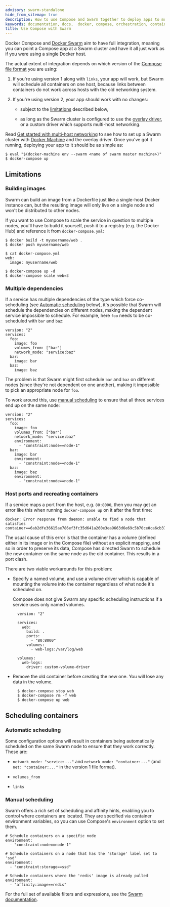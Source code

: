 ```yaml
---
advisory: swarm-standalone
hide_from_sitemap: true
description: How to use Compose and Swarm together to deploy apps to multi-host clusters
keywords: documentation, docs,  docker, compose, orchestration, containers, swarm
title: Use Compose with Swarm
---
```

Docker Compose and [Docker Swarm](/swarm/overview.md) aim to have full integration, meaning you can point a Compose app at a Swarm cluster and have it all just work as if you were using a single Docker host.

The actual extent of integration depends on which version of the [Compose file format](compose-file.md#versioning) you are using:

1. If you're using version 1 along with `links`, your app will work, but Swarm will schedule all containers on one host, because links between containers do not work across hosts with the old networking system.

2. If you're using version 2, your app should work with no changes:
    
    - subject to the [limitations](swarm.md#limitations) described below,
    
    - as long as the Swarm cluster is configured to use the [overlay driver](/engine/userguide/networking/#an-overlay-network-with-docker-engine-swarm-mode), or a custom driver which supports multi-host networking.

Read [Get started with multi-host networking](/engine/userguide/networking/get-started-overlay/) to see how to set up a Swarm cluster with [Docker Machine](/machine/overview.md) and the overlay driver. Once you've got it running, deploying your app to it should be as simple as:

    $ eval "$(docker-machine env --swarm <name of swarm master machine>)"
    $ docker-compose up
    

## Limitations

### Building images

Swarm can build an image from a Dockerfile just like a single-host Docker instance can, but the resulting image will only live on a single node and won't be distributed to other nodes.

If you want to use Compose to scale the service in question to multiple nodes, you'll have to build it yourself, push it to a registry (e.g. the Docker Hub) and reference it from `docker-compose.yml`:

    $ docker build -t myusername/web .
    $ docker push myusername/web
    
    $ cat docker-compose.yml
    web:
      image: myusername/web
    
    $ docker-compose up -d
    $ docker-compose scale web=3
    

### Multiple dependencies

If a service has multiple dependencies of the type which force co-scheduling (see [Automatic scheduling](swarm.md#automatic-scheduling) below), it's possible that Swarm will schedule the dependencies on different nodes, making the dependent service impossible to schedule. For example, here `foo` needs to be co-scheduled with `bar` and `baz`:

    version: "2"
    services:
      foo:
        image: foo
        volumes_from: ["bar"]
        network_mode: "service:baz"
      bar:
        image: bar
      baz:
        image: baz
    

The problem is that Swarm might first schedule `bar` and `baz` on different nodes (since they're not dependent on one another), making it impossible to pick an appropriate node for `foo`.

To work around this, use [manual scheduling](swarm.md#manual-scheduling) to ensure that all three services end up on the same node:

    version: "2"
    services:
      foo:
        image: foo
        volumes_from: ["bar"]
        network_mode: "service:baz"
        environment:
          - "constraint:node==node-1"
      bar:
        image: bar
        environment:
          - "constraint:node==node-1"
      baz:
        image: baz
        environment:
          - "constraint:node==node-1"
    

### Host ports and recreating containers

If a service maps a port from the host, e.g. `80:8000`, then you may get an error like this when running `docker-compose up` on it after the first time:

    docker: Error response from daemon: unable to find a node that satisfies
    container==6ab2dfe36615ae786ef3fc35d641a260e3ea9663d6e69c5b70ce0ca6cb373c02.
    

The usual cause of this error is that the container has a volume (defined either in its image or in the Compose file) without an explicit mapping, and so in order to preserve its data, Compose has directed Swarm to schedule the new container on the same node as the old container. This results in a port clash.

There are two viable workarounds for this problem:

- Specify a named volume, and use a volume driver which is capable of mounting the volume into the container regardless of what node it's scheduled on.
    
    Compose does not give Swarm any specific scheduling instructions if a service uses only named volumes.
    
        version: "2"
        
        services:
          web:
            build: .
            ports:
              - "80:8000"
            volumes:
              - web-logs:/var/log/web
        
        volumes:
          web-logs:
            driver: custom-volume-driver
        

- Remove the old container before creating the new one. You will lose any data in the volume.
    
        $ docker-compose stop web
        $ docker-compose rm -f web
        $ docker-compose up web
        

## Scheduling containers

### Automatic scheduling

Some configuration options will result in containers being automatically scheduled on the same Swarm node to ensure that they work correctly. These are:

- `network_mode: "service:..."` and `network_mode: "container:..."` (and `net: "container:..."` in the version 1 file format).

- `volumes_from`

- `links`

### Manual scheduling

Swarm offers a rich set of scheduling and affinity hints, enabling you to control where containers are located. They are specified via container environment variables, so you can use Compose's `environment` option to set them.

    # Schedule containers on a specific node
    environment:
      - "constraint:node==node-1"
    
    # Schedule containers on a node that has the 'storage' label set to 'ssd'
    environment:
      - "constraint:storage==ssd"
    
    # Schedule containers where the 'redis' image is already pulled
    environment:
      - "affinity:image==redis"
    

For the full set of available filters and expressions, see the [Swarm documentation](/swarm/scheduler/filter.md).